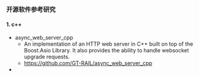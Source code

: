 ### 开源软件参考研究

#### 1. c++

- async_web_server_cpp
  - An implementation of an HTTP web server in C++ built on top of the Boost.Asio Library. It also provides the ability to handle websocket upgrade requests.
  - https://github.com/GT-RAIL/async_web_server_cpp
- 



